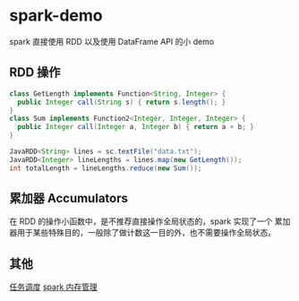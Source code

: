 # spark-demo

spark 直接使用 RDD 以及使用 DataFrame API 的小 demo

## RDD 操作

```java
class GetLength implements Function<String, Integer> {
  public Integer call(String s) { return s.length(); }
}
class Sum implements Function2<Integer, Integer, Integer> {
  public Integer call(Integer a, Integer b) { return a + b; }
}

JavaRDD<String> lines = sc.textFile("data.txt");
JavaRDD<Integer> lineLengths = lines.map(new GetLength());
int totalLength = lineLengths.reduce(new Sum());
```

## 累加器 Accumulators

在 RDD 的操作小函数中，是不推荐直接操作全局状态的，spark 实现了一个
累加器用于某些特殊目的，一般除了做计数这一目的外，也不需要操作全局状态。

## 其他

[任务调度](http://uohzoaix.github.io/studies/2014/09/23/sparkJobScheduling/)
[spark 内存管理](https://www.ibm.com/developerworks/cn/analytics/library/ba-cn-apache-spark-memory-management/index.html)